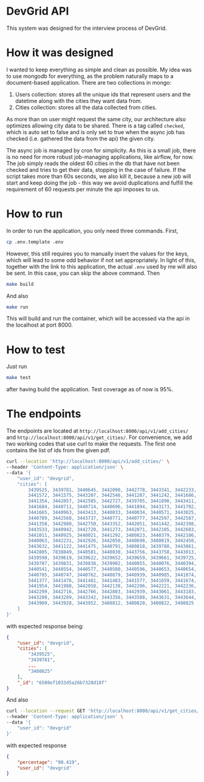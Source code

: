 # DevGrid API

This system was designed for the interview process of DevGrid. 

# How it was designed

I wanted to keep everything as simple and clean as possible. My idea was to use mongodb for everything,
as the problem naturally maps to a document-based application. There are
two collections in mongo:  
1. Users collection: stores all the unique ids that represent users and the datetime along with the cities they want data from.
2. Cities collection: stores all the data collected from cities. 
 
As more than on user might request the same city, our architecture also optimizes allowing city data to be shared. There
is a tag called `checked`, which is auto set to false and is only set to true when the async job has checked (i.e. 
gathered the data from the api) the given city. 

The async job is managed by cron for simplicity. As this is a small job, there is no need for more robust job-managing 
applications, like airflow, for now. The job simply reads the oldest 60 cities in the db that have not been checked and 
tries to get their data, stopping in the case of failure. If the script takes more than 60s seconds, we also kill it, 
because a new job will start and keep doing the job - this way we avoid duplications and fulfill the requirement of
60 requests per minute the api imposes to us.

# How to run

In order to run the application, you only need three commands. First,
```bash
cp .env.template .env
```
However, this still requires you to manually insert the values for the keys, which will lead to some odd behavior if not
set appropriately. In light of this, together with the link to this application, the actual `.env` used by me will
also be sent. In this case, you can skip the above command. Then
```bash
make build
```
And also
```bash
make run
```

This will build and run the container, which will be accessed via the api in the localhost at port 8000. 

# How to test

Just run 
```bash
make test
```
after having build the application. Test coverage as of now is 95%. 

# The endpoints

The endpoints are located at `http://localhost:8000/api/v1/add_cities/` and `http://localhost:8000/api/v1/get_cities/`. For 
convenience, we add two working codes that use curl to make the requests. The first one contains the list of ids from the 
given pdf. 
```bash
curl --location 'http://localhost:8000/api/v1/add_cities/' \
--header 'Content-Type: application/json' \
--data '{
    "user_id": "devgrid",
    "cities": [
        3439525, 3439781, 3440645, 3442098, 3442778, 3443341, 3442233, 3440781,
        3441572, 3441575, 3443207, 3442546, 3441287, 3441242, 3441686, 3440639,
        3441354, 3442057, 3442585, 3442727, 3439705, 3441890, 3443411, 3440054,
        3441684, 3440711, 3440714, 3440696, 3441894, 3443173, 3441702, 3442007,
        3441665, 3440963, 3443413, 3440033, 3440034, 3440571, 3443025, 3441243,
        3440789, 3442568, 3443737, 3440771, 3440777, 3442597, 3442587, 3439749,
        3441358, 3442980, 3442750, 3443352, 3442051, 3441442, 3442398, 3442163,
        3443533, 3440942, 3442720, 3441273, 3442071, 3442105, 3442683, 3443030,
        3441011, 3440925, 3440021, 3441292, 3480823, 3440379, 3442106, 3439696,
        3440063, 3442231, 3442926, 3442050, 3440698, 3480819, 3442450, 3442584,
        3443632, 3441122, 3441475, 3440791, 3480818, 3439780, 3443861, 3440780,
        3442805, 7838849, 3440581, 3440830, 3443756, 3443758, 3443013, 3439590,
        3439598, 3439619, 3439622, 3439652, 3439659, 3439661, 3439725, 3439748,
        3439787, 3439831, 3439838, 3439902, 3440055, 3440076, 3440394, 3440400,
        3440541, 3440554, 3440577, 3440580, 3440596, 3440653, 3440654, 3440684,
        3440705, 3440747, 3440762, 3440879, 3440939, 3440985, 3441074, 3441114,
        3441377, 3441476, 3441481, 3441483, 3441577, 3441659, 3441674, 3441803,
        3441954, 3441988, 3442058, 3442138, 3442206, 3442221, 3442236, 3442238,
        3442299, 3442716, 3442766, 3442803, 3442939, 3443061, 3443183, 3443256,
        3443280, 3443289, 3443342, 3443356, 3443588, 3443631, 3443644, 3443697,
        3443909, 3443928, 3443952, 3480812, 3480820, 3480822, 3480825
    ]
}'
```
with expected response being:
```json
{
    "user_id": "devgrid",
    "cities": [
        "3439525",
        "3439781",
        ...
        "3480825"
    ],
    "_id": "6508ef1033d5a26b7328d18f"
}
```
And also
```bash
curl --location --request GET 'http://localhost:8000/api/v1/get_cities/' \
--header 'Content-Type: application/json' \
--data '{
    "user_id": "devgrid"
}'
```
with expected response
```json
{
    "percentage": "90.419",
    "user_id": "devgrid"
}
```
